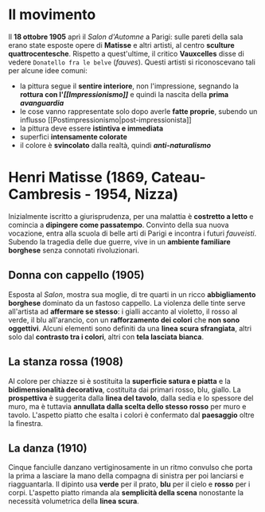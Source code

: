 # Il movimento
Il **18 ottobre 1905** aprì il *Salon d'Automne* a Parigi: sulle pareti della sala erano state esposte opere di **Matisse** e altri artisti, al centro **sculture quattrocentesche**. Rispetto a quest'ultime, il critico **Vauxcelles** disse di vedere `Donatello fra le belve` (*fauves*). Questi artisti si riconoscevano tali per alcune idee comuni:
- la pittura segue il **sentire interiore**, non l'impressione, segnando la **rottura con l'*[[Impressionismo]]*** e quindi la nascita della **prima *avanguardia***
- le cose vanno rappresentate solo dopo averle **fatte proprie**, subendo un influsso [[Postimpressionismo|post-impressionista]]
- la pittura deve essere **istintiva e immediata**
- superfici **intensamente colorate**
- il colore è **svincolato** dalla realtà, quindi ***anti-naturalismo***

# Henri Matisse (1869, Cateau-Cambresis - 1954, Nizza)
Inizialmente iscritto a giurisprudenza, per una malattia è **costretto a letto** e comincia a **dipingere come passatempo**. Convinto della sua nuova vocazione, entra alla scuola di belle arti di Parigi e incontra i futuri *fauveisti*. Subendo la tragedia delle due guerre, vive in un **ambiente familiare borghese** senza connotati rivoluzionari. 
## Donna con cappello (1905)
Esposta al *Salon*, mostra sua moglie, di tre quarti in un ricco **abbigliamento borghese** dominato da un fastoso cappello. La violenza delle tinte serve all'artista ad **affermare se stesso**: i gialli accanto al violetto, il rosso al verde, il blu all'arancio, con un **rafforzamento dei colori** che **non sono oggettivi**. Alcuni elementi sono definiti da una **linea scura sfrangiata**, altri solo dal **contrasto tra i colori**, altri con **tela lasciata bianca**.
## La stanza rossa (1908)
Al colore per chiazze si è sostituita la **superficie satura e piatta** e la **bidimensionalità decorativa**, costituita dai primari rosso, blu, giallo. La **prospettiva** è suggerita dalla **linea del tavolo**, dalla sedia e lo spessore del muro, ma è tuttavia **annullata dalla scelta dello stesso rosso** per muro e tavolo. L'aspetto piatto che esalta i colori è confermato dal **paesaggio** oltre la finestra.
## La danza (1910)
Cinque fanciulle danzano vertiginosamente in un ritmo convulso che porta la prima a lasciare la mano della compagna di sinistra per poi lanciarsi e riagguantarla. Il dipinto usa **verde** per il prato, **blu** per il cielo e **rosso** per i corpi. L'aspetto piatto rimanda ala **semplicità della scena** nonostante la necessità volumetrica della **linea scura**.